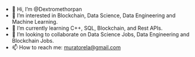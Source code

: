 - 👋 Hi, I’m @Dextromethorpan
- 👀 I’m interested in Blockchain, Data Science, Data Engineering and Machine Learning.
- 🌱 I’m currently learning C++, SQL, Blockchain, and Rest APIs.
- 💞️ I’m looking to collaborate on Data Science Jobs, Data Engineering and Blockchain Jobs.
- 📫 How to reach me: muratorela@gmail.com


